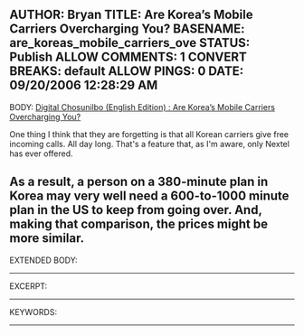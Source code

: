 AUTHOR: Bryan
TITLE: Are Korea’s Mobile Carriers Overcharging You?
BASENAME: are_koreas_mobile_carriers_ove
STATUS: Publish
ALLOW COMMENTS: 1
CONVERT BREAKS: __default__
ALLOW PINGS: 0
DATE: 09/20/2006 12:28:29 AM
-----
BODY:
<a title="Digital Chosunilbo (English Edition) : Daily News in English About Korea" href="http://english.chosun.com/w21data/html/news/200609/200609180028.html">Digital Chosunilbo (English Edition) : Are Korea’s Mobile Carriers Overcharging You?</a>

One thing I think that they are forgetting is that all Korean carriers give free incoming calls. All day long. That's a feature that, as I'm aware, only Nextel has ever offered.

As a result, a person on a 380-minute plan in Korea may very well need a 600-to-1000 minute plan in the US to keep from going over. And, making that comparison, the prices might be more similar.
-----
EXTENDED BODY:

-----
EXCERPT:

-----
KEYWORDS:

-----



